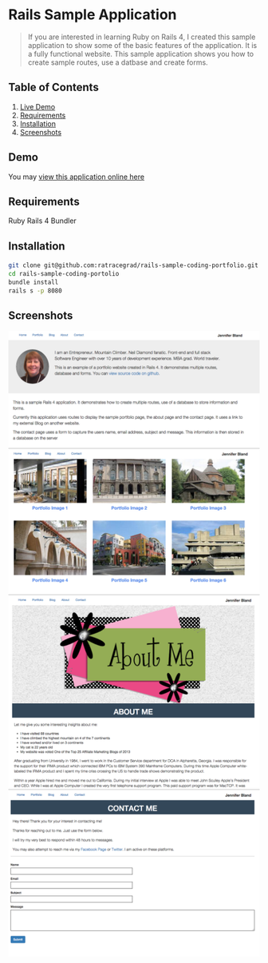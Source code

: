 # Rails Sample Application

> If you are interested in learning Ruby on Rails 4, I created this sample application to show some of the basic features of the application. It is a fully functional website. This sample application shows you how to create sample routes, use a datbase and create forms.

## Table of Contents

1. [Live Demo](#demo)
2. [Requirements](#requirements)
3. [Installation](#installation)
4. [Screenshots](#screenshots)

## Demo
You may [view this application online here](https://rails-sample-portfolio.herokuapp.com/)

## Requirements
Ruby
Rails 4
Bundler

## Installation
```bash
git clone git@github.com:ratracegrad/rails-sample-coding-portfolio.git
cd rails-sample-coding-portolio
bundle install
rails s -p 8080
```

## Screenshots
![Portfolio Homepage](/screenshots/portfolio_home.png?raw=true "Portfolio Home Page")
![Portfolio Display](/screenshots/portfolio_portfolio.png?raw=true "Portfolio Display")
![Portfolio About](/screenshots/portfolio_about.png?raw=true "Portfolio About Page")
![Portfolio Contact](/screenshots/portfolio_contact.png?raw=true "Portfolio Contact Page")
